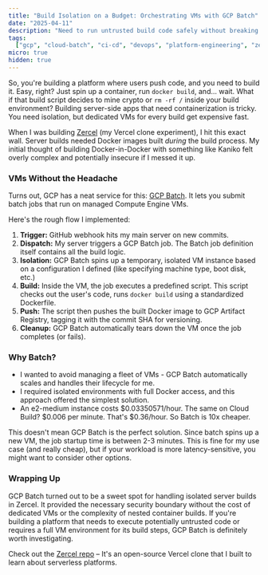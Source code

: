 ```yaml
---
title: "Build Isolation on a Budget: Orchestrating VMs with GCP Batch"
date: "2025-04-11"
description: "Need to run untrusted build code safely without breaking the bank on VMs? See how Zercel leverages GCP Batch for secure, isolated server builds."
tags:
  ["gcp", "cloud-batch", "ci-cd", "devops", "platform-engineering", "zercel"]
micro: true
hidden: true
---
```


So, you're building a platform where users push code, and you need to build it. Easy, right? Just spin up a container, run `docker build`, and... wait. What if that build script decides to mine crypto or `rm -rf /` inside your build environment? Building server-side apps that need containerization is tricky. You need isolation, but dedicated VMs for every build get expensive fast.

When I was building [Zercel](https://github.com/Krish120003/zercel) (my Vercel clone experiment), I hit this exact wall. Server builds needed Docker images built _during_ the build process. My initial thought of building Docker-in-Docker with something like Kaniko felt overly complex and potentially insecure if I messed it up.

### VMs Without the Headache

Turns out, GCP has a neat service for this: [GCP Batch](https://cloud.google.com/batch/docs/get-started). It lets you submit batch jobs that run on managed Compute Engine VMs.

Here's the rough flow I implemented:

1.  **Trigger:** GitHub webhook hits my main server on new commits.
2.  **Dispatch:** My server triggers a GCP Batch job. The Batch job definition itself contains all the build logic.
3.  **Isolation:** GCP Batch spins up a temporary, isolated VM instance based on a configuration I defined (like specifying machine type, boot disk, etc.)
4.  **Build:** Inside the VM, the job executes a predefined script. This script checks out the user's code, runs `docker build` using a standardized Dockerfile.
5.  **Push:** The script then pushes the built Docker image to GCP Artifact Registry, tagging it with the commit SHA for versioning.
6.  **Cleanup:** GCP Batch automatically tears down the VM once the job completes (or fails).

### Why Batch?

- I wanted to avoid managing a fleet of VMs - GCP Batch automatically scales and handles their lifecycle for me.
- I required isolated environments with full Docker access, and this approach offered the simplest solution.
- An e2-medium instance costs $0.03350571/hour. The same on Cloud Build? $0.006 per minute. That's $0.36/hour. So Batch is 10x cheaper.

This doesn't mean GCP Batch is the perfect solution. Since batch spins up a new VM, the job startup time is between 2-3 minutes. This is fine for my use case (and really cheap), but if your workload is more latency-sensitive, you might want to consider other options.

### Wrapping Up

GCP Batch turned out to be a sweet spot for handling isolated server builds in Zercel. It provided the necessary security boundary without the cost of dedicated VMs or the complexity of nested container builds. If you're building a platform that needs to execute potentially untrusted code or requires a full VM environment for its build steps, GCP Batch is definitely worth investigating.

Check out the [Zercel repo](https://github.com/Krish120003/zercel) – It's an open-source Vercel clone that I built to learn about serverless platforms.
